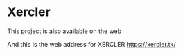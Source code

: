 # Xercler
This project is also available on the web

And this is the web address for XERCLER https://xercler.tk/
